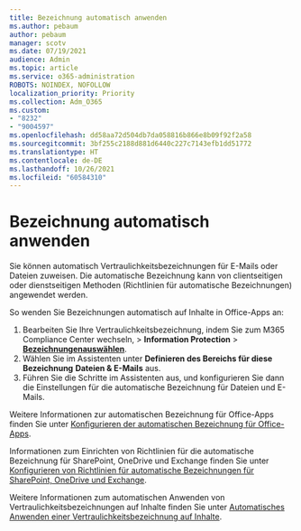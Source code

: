 ```yaml
---
title: Bezeichnung automatisch anwenden
ms.author: pebaum
author: pebaum
manager: scotv
ms.date: 07/19/2021
audience: Admin
ms.topic: article
ms.service: o365-administration
ROBOTS: NOINDEX, NOFOLLOW
localization_priority: Priority
ms.collection: Adm_O365
ms.custom:
- "8232"
- "9004597"
ms.openlocfilehash: dd58aa72d504db7da058816b866e8b09f92f2a58
ms.sourcegitcommit: 3bf255c2188d881d6440c227c7143efb1dd51772
ms.translationtype: HT
ms.contentlocale: de-DE
ms.lasthandoff: 10/26/2021
ms.locfileid: "60584310"
---
```

# <a name="auto-apply-labeling"></a>Bezeichnung automatisch anwenden

Sie können automatisch Vertraulichkeitsbezeichnungen für E-Mails oder Dateien zuweisen. Die automatische Bezeichnung kann von clientseitigen oder dienstseitigen Methoden (Richtlinien für automatische Bezeichnungen) angewendet werden.

So wenden Sie Bezeichnungen automatisch auf Inhalte in Office-Apps an: 

1. Bearbeiten Sie Ihre Vertraulichkeitsbezeichnung, indem Sie zum M365 Compliance Center wechseln, > **Information Protection** > [**Bezeichnungenauswählen**](https://compliance.microsoft.com/informationprotection?viewid=sensitivitylabels). 
1. Wählen Sie im Assistenten unter **Definieren des Bereichs für diese Bezeichnung** **Dateien & E-Mails** aus. 
1. Führen Sie die Schritte im Assistenten aus, und konfigurieren Sie dann die Einstellungen für die automatische Bezeichnung für Dateien und E-Mails. 

Weitere Informationen zur automatischen Bezeichnung für Office-Apps finden Sie unter [Konfigurieren der automatischen Bezeichnung für Office-Apps](https://docs.microsoft.com/microsoft-365/compliance/apply-sensitivity-label-automatically#how-to-configure-auto-labeling-for-office-apps).

Informationen zum Einrichten von Richtlinien für die automatische Bezeichnung für SharePoint, OneDrive und Exchange finden Sie unter [Konfigurieren von Richtlinien für automatische Bezeichnungen für SharePoint, OneDrive und Exchange](https://go.microsoft.com/fwlink/?linkid=2148841).

Weitere Informationen zum automatischen Anwenden von Vertraulichkeitsbezeichnungen auf Inhalte finden Sie unter [Automatisches Anwenden einer Vertraulichkeitsbezeichnung auf Inhalte](https://docs.microsoft.com/microsoft-365/compliance/apply-sensitivity-label-automatically).